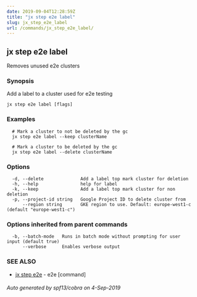 ```yaml
---
date: 2019-09-04T12:28:59Z
title: "jx step e2e label"
slug: jx_step_e2e_label
url: /commands/jx_step_e2e_label/
---
```

## jx step e2e label

Removes unused e2e clusters

### Synopsis

Add a label to a cluster used for e2e testing

```
jx step e2e label [flags]
```

### Examples

```
  # Mark a cluster to not be deleted by the gc
  jx step e2e label --keep clusterName
  
  # Mark a cluster to be deleted by the gc
  jx step e2e label --delete clusterName
```

### Options

```
  -d, --delete              Add a label top mark cluster for deletion
  -h, --help                help for label
  -k, --keep                Add a label top mark cluster for non deletion
  -p, --project-id string   Google Project ID to delete cluster from
      --region string       GKE region to use. Default: europe-west1-c (default "europe-west1-c")
```

### Options inherited from parent commands

```
  -b, --batch-mode   Runs in batch mode without prompting for user input (default true)
      --verbose      Enables verbose output
```

### SEE ALSO

* [jx step e2e](/commands/jx_step_e2e/)	 - e2e [command]

###### Auto generated by spf13/cobra on 4-Sep-2019

